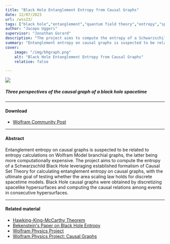 ```yaml
---
title: "Black Hole Entanglement Entropy from Causal Graphs" 
date: 12/07/2023
url: /wss23/
tags: ["black hole","entanglement","quantum field theory","entropy","space time","causal graph","wolfram physics project"]
author: "Jacopo Uggeri"
supervisor: "Jonathan Gorard"
description: "The project aims to compute the entropy of a Schwarzschild Black Hole leveraging established formalism of Causal Set Theory for calculating entanglement entropy on causal graphs, with the ultimate goal of testing whether the area scaling law holds for discrete spacetime models." 
summary: "Entanglement entropy on causal graphs is suspected to be related to entropy calculations on Wolfram Model branchial graphs, the latter being more computationally expensive. The project aims to compute the entropy of a Schwarzschild Black Hole leveraging established formalism of Causal Set Theory for calculating entanglement entropy on causal graphs, with the ultimate goal of testing whether the area scaling law holds for discrete spacetime models. Black Hole causal graphs were obtained by discretizing spacelike hypersurfaces and computing the causal relations among events in consecutive hypersurfaces." 
cover:
    image: "/img/bhgraph.png"
    alt: "Black Hole Entanglement Entropy from Causal Graphs"
    relative: false

---
```


![](/img/bhgraph.png)
##### Three perspectives of the causal graph of a black hole spacetime

---

#### Download

+ [Wolfram Community Post](https://community.wolfram.com/groups/-/m/t/2959318?p_p_auth=Bi9ObgWO)

---

#### Abstract

Entanglement entropy on causal graphs is suspected to be related to entropy calculations on Wolfram Model branchial graphs, the latter being more computationally expensive. The project aims to compute the entropy of a Schwarzschild Black Hole leveraging established formalism of Causal Set Theory for calculating entanglement entropy on causal graphs, with the ultimate goal of testing whether the area scaling law holds for discrete spacetime models. Black Hole causal graphs were obtained by discretizing spacelike hypersurfaces and computing the causal relations among events in consecutive hypersurfaces.

---

#### Related material

+ [Hawking-King-McCarthy Theorem](https://pubs.aip.org/aip/jmp/article-abstract/17/2/174/224641/A-new-topology-for-curved-space-time-which?redirectedFrom=fulltext)
+ [Bekenstein's Paper on Black Hole Entropy](https://journals.aps.org/prd/abstract/10.1103/PhysRevD.7.2333)
+ [Wolfram Physics Project](https://www.wolframphysics.org/)
+ [Wolfram Physics Project: Causal Graphs](https://www.wolframphysics.org/technical-introduction/the-updating-process-in-our-models/the-role-of-causal-graphs/)

